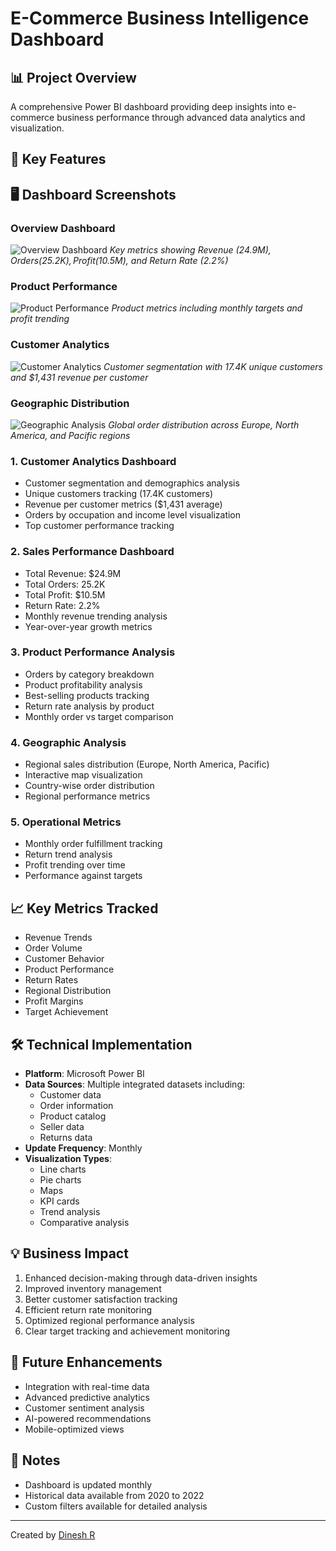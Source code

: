 # E-Commerce Business Intelligence Dashboard

## 📊 Project Overview
A comprehensive Power BI dashboard providing deep insights into e-commerce business performance through advanced data analytics and visualization.

## 🎯 Key Features
## 🖥️ Dashboard Screenshots

### Overview Dashboard
![Overview Dashboard](C:\Users\gunav\CascadeProjects\E-Commerce-BI-Dashboard\assets\dashboard-overview.png)
*Key metrics showing Revenue ($24.9M), Orders (25.2K), Profit ($10.5M), and Return Rate (2.2%)*

### Product Performance
![Product Performance](C:\Users\gunav\CascadeProjects\E-Commerce-BI-Dashboard\assets\product-metrics.png)
*Product metrics including monthly targets and profit trending*

### Customer Analytics
![Customer Analytics](C:\Users\gunav\CascadeProjects\E-Commerce-BI-Dashboard\assets\customer-analytics.png)
*Customer segmentation with 17.4K unique customers and $1,431 revenue per customer*

### Geographic Distribution
![Geographic Analysis](C:\Users\gunav\CascadeProjects\E-Commerce-BI-Dashboard\assets\geographic-analysis.png)
*Global order distribution across Europe, North America, and Pacific regions*

### 1. Customer Analytics Dashboard
- Customer segmentation and demographics analysis
- Unique customers tracking (17.4K customers)
- Revenue per customer metrics ($1,431 average)
- Orders by occupation and income level visualization
- Top customer performance tracking

### 2. Sales Performance Dashboard

- Total Revenue: $24.9M
- Total Orders: 25.2K
- Total Profit: $10.5M
- Return Rate: 2.2%
- Monthly revenue trending analysis
- Year-over-year growth metrics

### 3. Product Performance Analysis
- Orders by category breakdown
- Product profitability analysis
- Best-selling products tracking
- Return rate analysis by product
- Monthly order vs target comparison

### 4. Geographic Analysis
- Regional sales distribution (Europe, North America, Pacific)
- Interactive map visualization
- Country-wise order distribution
- Regional performance metrics

### 5. Operational Metrics
- Monthly order fulfillment tracking
- Return trend analysis
- Profit trending over time
- Performance against targets

## 📈 Key Metrics Tracked
- Revenue Trends
- Order Volume
- Customer Behavior
- Product Performance
- Return Rates
- Regional Distribution
- Profit Margins
- Target Achievement

## 🛠️ Technical Implementation
- **Platform**: Microsoft Power BI
- **Data Sources**: Multiple integrated datasets including:
  - Customer data
  - Order information
  - Product catalog
  - Seller data
  - Returns data
- **Update Frequency**: Monthly
- **Visualization Types**:
  - Line charts
  - Pie charts
  - Maps
  - KPI cards
  - Trend analysis
  - Comparative analysis

## 💡 Business Impact
1. Enhanced decision-making through data-driven insights
2. Improved inventory management
3. Better customer satisfaction tracking
4. Efficient return rate monitoring
5. Optimized regional performance analysis
6. Clear target tracking and achievement monitoring

## 🔄 Future Enhancements
- Integration with real-time data
- Advanced predictive analytics
- Customer sentiment analysis
- AI-powered recommendations
- Mobile-optimized views

## 📝 Notes
- Dashboard is updated monthly
- Historical data available from 2020 to 2022
- Custom filters available for detailed analysis

---
Created by [Dinesh R](https://github.com/DineshR786)
